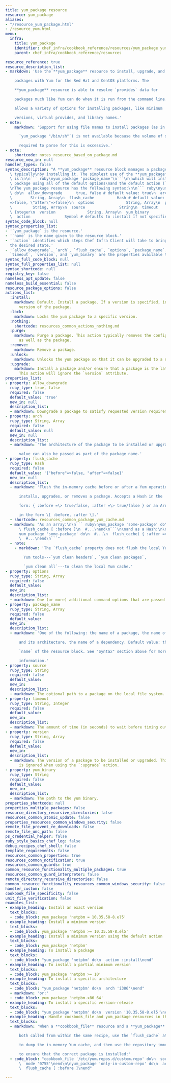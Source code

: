```yaml
---
title: yum_package resource
resource: yum_package
aliases:
- "/resource_yum_package.html"
- /resource_yum.html
menu:
  infra:
    title: yum_package
    identifier: chef_infra/cookbook_reference/resources/yum_package yum_package
    parent: chef_infra/cookbook_reference/resources

resource_reference: true
resource_description_list:
- markdown: 'Use the **yum_package** resource to install, upgrade, and remove

    packages with Yum for the Red Hat and CentOS platforms. The

    **yum_package** resource is able to resolve `provides` data for

    packages much like Yum can do when it is run from the command line. This

    allows a variety of options for installing packages, like minimum

    versions, virtual provides, and library names.'
- note:
    markdown: 'Support for using file names to install packages (as in

      `yum_package "/bin/sh"`) is not available because the volume of data

      required to parse for this is excessive.'
- note:
    shortcode: notes_resource_based_on_package.md
resource_new_in: null
handler_types: false
syntax_description: "A **yum_package** resource block manages a package on a node,\
  \ typically\nby installing it. The simplest use of the **yum_package** resource\
  \ is:\n\n``` ruby\nyum_package 'package_name'\n```\n\nwhich will install the named\
  \ package using all of the default options\nand the default action (`:install`).\n\
  \nThe yum_package resource has the following syntax:\n\n``` ruby\nyum_package 'name'\
  \ do\n  allow_downgrade      true, false # default value: true\n  arch         \
  \        String, Array\n  flush_cache          Hash # default value: {\"before\"\
  =>false, \"after\"=>false}\n  options              String, Array\n  package_name\
  \         String, Array\n  source               String\n  timeout              String,\
  \ Integer\n  version              String, Array\n  yum_binary           String\n\
  \  action               Symbol # defaults to :install if not specified\nend\n```"
syntax_code_block: null
syntax_properties_list:
- '`yum_package` is the resource.'
- '`name` is the name given to the resource block.'
- '`action` identifies which steps Chef Infra Client will take to bring the node into
  the desired state.'
- '`allow_downgrade`, `arch`, `flush_cache`, `options`, `package_name`, `source`,
  `timeout`, `version`, and `yum_binary` are the properties available to this resource.'
syntax_full_code_block: null
syntax_full_properties_list: null
syntax_shortcode: null
registry_key: false
nameless_apt_update: false
nameless_build_essential: false
resource_package_options: false
actions_list:
  :install:
    markdown: Default. Install a package. If a version is specified, install the specified
      version of the package.
  :lock:
    markdown: Locks the yum package to a specific version.
  :nothing:
    shortcode: resources_common_actions_nothing.md
  :purge:
    markdown: Purge a package. This action typically removes the configuration files
      as well as the package.
  :remove:
    markdown: Remove a package.
  :unlock:
    markdown: Unlocks the yum package so that it can be upgraded to a newer version.
  :upgrade:
    markdown: Install a package and/or ensure that a package is the latest version.
      This action will ignore the `version` attribute.
properties_list:
- property: allow_downgrade
  ruby_type: true, false
  required: false
  default_value: 'true'
  new_in: null
  description_list:
  - markdown: Downgrade a package to satisfy requested version requirements.
- property: arch
  ruby_type: String, Array
  required: false
  default_value: null
  new_in: null
  description_list:
  - markdown: 'The architecture of the package to be installed or upgraded. This

      value can also be passed as part of the package name.'
- property: flush_cache
  ruby_type: Hash
  required: false
  default_value: '{"before"=>false, "after"=>false}'
  new_in: null
  description_list:
  - markdown: 'Flush the in-memory cache before or after a Yum operation that

      installs, upgrades, or removes a package. Accepts a Hash in the

      form: { :before =\> true/false, :after =\> true/false } or an Array

      in the form \[ :before, :after \].'
  - shortcode: resources_common_package_yum_cache.md
  - markdown: "As an array:\n\n``` ruby\nyum_package 'some-package' do\n  #...\n \
      \ flush_cache [ :before ]\n  #...\nend\n```\n\nand as a Hash:\n\n``` ruby\n\
      yum_package 'some-package' do\n  #...\n  flush_cache( { :after => true } )\n\
      \  #...\nend\n```"
  - note:
    - markdown: 'The `flush_cache` property does not flush the local Yum cache! Use

        Yum tools---`yum clean headers`, `yum clean packages`,

        `yum clean all`---to clean the local Yum cache.'
- property: options
  ruby_type: String, Array
  required: false
  default_value: 
  new_in: 
  description_list:
  - markdown: One (or more) additional command options that are passed to the command.
- property: package_name
  ruby_type: String, Array
  required: false
  default_value: 
  new_in: 
  description_list:
  - markdown: 'One of the following: the name of a package, the name of a package

      and its architecture, the name of a dependency. Default value: the

      `name` of the resource block. See "Syntax" section above for more

      information.'
- property: source
  ruby_type: String
  required: false
  default_value: 
  new_in: 
  description_list:
  - markdown: The optional path to a package on the local file system.
- property: timeout
  ruby_type: String, Integer
  required: false
  default_value: 
  new_in: 
  description_list:
  - markdown: The amount of time (in seconds) to wait before timing out.
- property: version
  ruby_type: String, Array
  required: false
  default_value: 
  new_in: 
  description_list:
  - markdown: The version of a package to be installed or upgraded. This property
      is ignored when using the `:upgrade` action.
- property: yum_binary
  ruby_type: String
  required: false
  default_value: 
  new_in: 
  description_list:
  - markdown: The path to the yum binary.
properties_shortcode: null
properties_multiple_packages: false
resource_directory_recursive_directories: false
resources_common_atomic_update: false
properties_resources_common_windows_security: false
remote_file_prevent_re_downloads: false
remote_file_unc_path: false
ps_credential_helper: false
ruby_style_basics_chef_log: false
debug_recipes_chef_shell: false
template_requirements: false
resources_common_properties: true
resources_common_notification: true
resources_common_guards: true
common_resource_functionality_multiple_packages: true
resources_common_guard_interpreter: false
remote_directory_recursive_directories: false
common_resource_functionality_resources_common_windows_security: false
handler_custom: false
cookbook_file_specificity: false
unit_file_verification: false
examples_list:
- example_heading: Install an exact version
  text_blocks:
  - code_block: yum_package 'netpbm = 10.35.58-8.el5'
- example_heading: Install a minimum version
  text_blocks:
  - code_block: yum_package 'netpbm >= 10.35.58-8.el5'
- example_heading: Install a minimum version using the default action
  text_blocks:
  - code_block: yum_package 'netpbm'
- example_heading: To install a package
  text_blocks:
  - code_block: "yum_package 'netpbm' do\n  action :install\nend"
- example_heading: To install a partial minimum version
  text_blocks:
  - code_block: yum_package 'netpbm >= 10'
- example_heading: To install a specific architecture
  text_blocks:
  - code_block: "yum_package 'netpbm' do\n  arch 'i386'\nend"
  - markdown: 'or:'
  - code_block: yum_package 'netpbm.x86_64'
- example_heading: To install a specific version-release
  text_blocks:
  - code_block: "yum_package 'netpbm' do\n  version '10.35.58-8.el5'\nend"
- example_heading: Handle cookbook_file and yum_package resources in the same recipe
  text_blocks:
  - markdown: 'When a **cookbook_file** resource and a **yum_package** resource are

      both called from within the same recipe, use the `flush_cache` attribute

      to dump the in-memory Yum cache, and then use the repository immediately

      to ensure that the correct package is installed:'
  - code_block: "cookbook_file '/etc/yum.repos.d/custom.repo' do\n  source 'custom'\n\
      \  mode '0755'\nend\n\nyum_package 'only-in-custom-repo' do\n  action :install\n\
      \  flush_cache [ :before ]\nend"

---
```

